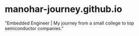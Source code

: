 # manohar-journey.github.io
"Embedded Engineer | My journey from a small college to top semiconductor companies."
